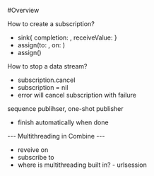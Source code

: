 #Overview 

How to create a subscription?
- sink{ completion: , receiveValue: }
- assign(to: , on: )
- assign()

How to stop a data stream?
- subscription.cancel
- subscription = nil 
- error will cancel subscription with failure 

sequence publihser, one-shot publisher
- finish automatically when done 

--- Multithreading in Combine ---
- reveive on 
- subscribe to 
- where is multithreading built in? - urlsession
